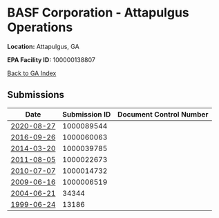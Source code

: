 # BASF Corporation - Attapulgus Operations

**Location:** Attapulgus, GA

**EPA Facility ID:** 100000138807

[Back to GA Index](../../index.md)

## Submissions

| Date | Submission ID | Document Control Number |
|------|--------------|-------------------------|
| [2020-08-27](submissions/1000089544.md) | 1000089544 |  |
| [2016-09-26](submissions/1000060063.md) | 1000060063 |  |
| [2014-03-20](submissions/1000039785.md) | 1000039785 |  |
| [2011-08-05](submissions/1000022673.md) | 1000022673 |  |
| [2010-07-07](submissions/1000014732.md) | 1000014732 |  |
| [2009-06-16](submissions/1000006519.md) | 1000006519 |  |
| [2004-06-21](submissions/34344.md) | 34344 |  |
| [1999-06-24](submissions/13186.md) | 13186 |  |
